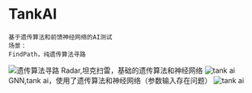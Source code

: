 # TankAI
    基于遗传算法和前馈神经网络的AI测试
    场景：
    FindPath，纯遗传算法寻路
  ![遗传算法寻路](https://raw.githubusercontent.com/ShenZhouXieZhiFeng/TankAI/master/Images/findpath.gif)
    Radar,坦克扫雷，基础的遗传算法和神经网络
  ![tank ai](https://raw.githubusercontent.com/ShenZhouXieZhiFeng/TankAI/master/Images/Radar.jpg)
    GNN,tank ai，使用了遗传算法和神经网络（参数输入存在问题）
  ![tank ai](https://raw.githubusercontent.com/ShenZhouXieZhiFeng/TankAI/master/Images/tank.gif)
    
